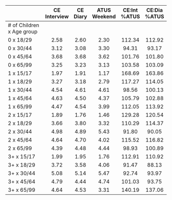 
|                      | CE<br>Interview |  CE<br>Diary | ATUS<br>Weekend | CE:Int<br>%ATUS | CE:Dia<br>%ATUS |
| -------------------- | :----------: | :----------: | :----------: | :----------: | :----------: |
| # of Children x Age group |              |              |              |              |              |
| 0 x 18/29            |         2.58 |         2.60 |         2.30 |       112.34 |       112.92 |
| 0 x 30/44            |         3.12 |         3.08 |         3.30 |        94.31 |        93.17 |
| 0 x 45/64            |         3.68 |         3.68 |         3.62 |       101.76 |       101.80 |
| 0 x 65/99            |         3.25 |         3.23 |         3.13 |       103.58 |       103.09 |
| 1 x 15/17            |         1.97 |         1.91 |         1.17 |       168.69 |       163.86 |
| 1 x 18/29            |         3.27 |         3.18 |         2.79 |       117.27 |       114.05 |
| 1 x 30/44            |         4.54 |         4.61 |         4.61 |        98.56 |       100.13 |
| 1 x 45/64            |         4.63 |         4.50 |         4.37 |       105.79 |       102.88 |
| 1 x 65/99            |         4.47 |         4.54 |         3.99 |       112.05 |       113.92 |
| 2 x 15/17            |         1.89 |         1.76 |         1.46 |       129.28 |       120.54 |
| 2 x 18/29            |         3.66 |         3.80 |         3.32 |       110.29 |       114.37 |
| 2 x 30/44            |         4.98 |         4.89 |         5.43 |        91.80 |        90.05 |
| 2 x 45/64            |         4.64 |         4.70 |         4.02 |       115.52 |       116.82 |
| 2 x 65/99            |         4.39 |         4.48 |         4.44 |        98.93 |       100.89 |
| 3+ x 15/17           |         1.99 |         1.95 |         1.76 |       112.91 |       110.92 |
| 3+ x 18/29           |         3.72 |         3.58 |         4.06 |        91.47 |        88.13 |
| 3+ x 30/44           |         5.08 |         5.14 |         5.47 |        92.74 |        93.97 |
| 3+ x 45/64           |         4.79 |         4.44 |         4.74 |       101.03 |        93.75 |
| 3+ x 65/99           |         4.64 |         4.53 |         3.31 |       140.19 |       137.06 |

